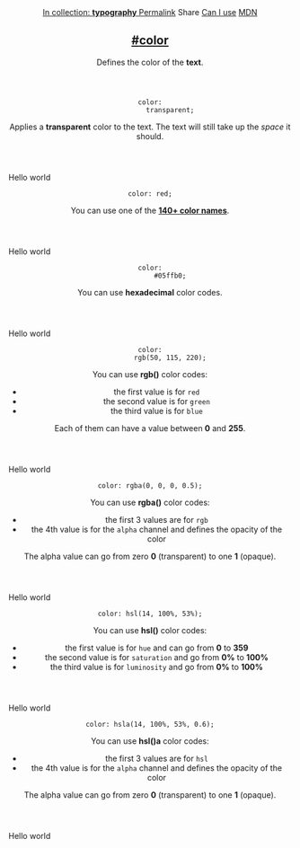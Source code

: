 <section id="color" class="property">
  <header class="property__header">
    <nav class="property__links">
      <a class="property__collection" href="/typography/">
        In collection: <strong>typography</strong>
      </a>
      <a class="property__links-direct" href="/property/color/" data-property-name="color"
        data-tooltip="Single page for this property">Permalink</a>
      <a class="property__share" data-tooltip="Share on Twitter or Facebook" data-property-name="color">Share</a>
      <a target="_blank" href="http://caniuse.com/#feat=css3-colors" data-tooltip="See on Can I use..."
        rel="external">Can I use</a>
      <a target="_blank" href="https://developer.mozilla.org/en/docs/Web/CSS/color"
        data-tooltip="See on Mozilla Developer Network" rel="external">MDN</a>
    </nav>
    <h2 class="property__name">
      <a href="#color"><span>#</span>color</a>
    </h2>
    <div class="property__description">
      <p>Defines the color of the <strong>text</strong>.</p>
    </div>
  </header>
  <section class="example">
    <header class="example__header">
      <p class="example__name">
        <code class="example--value" data-tooltip="Click to copy" data-clipboard-text="color: transparent;">color:
          transparent;</code>
      </p>
      <div class="example__description">
        <p>Applies a <strong>transparent</strong> color to the text. The text will still take up the <em>space</em> it
          should.</p>
      </div>
    </header>
    <aside class="example__preview">
      <div class="example__browser"><i></i><i></i><i></i></div>
      <div class="example__output">
        <div class="example__output-div color " id="color-transparent">Hello world</div>
      </div>
    </aside>
  </section>
  <section class="example">
    <header class="example__header">
      <p class="example__name">
        <code class="example--value" data-tooltip="Click to copy" data-clipboard-text="color: red;">color: red;</code>
      </p>
      <div class="example__description">
        <p>You can use one of the <strong><a href="https://developer.mozilla.org/en-US/docs/Web/CSS/color_value">140+
              color names</a></strong>.</p>
      </div>
    </header>
    <aside class="example__preview">
      <div class="example__browser"><i></i><i></i><i></i></div>
      <div class="example__output">
        <div class="example__output-div color " id="color-red">Hello world</div>
      </div>
    </aside>
  </section>
  <section class="example">
    <header class="example__header">
      <p class="example__name">
        <code class="example--value" data-tooltip="Click to copy" data-clipboard-text="color: #05ffb0;">color:
          #05ffb0;</code>
      </p>
      <div class="example__description">
        <p>You can use <strong>hexadecimal</strong> color codes.</p>
      </div>
    </header>
    <aside class="example__preview">
      <div class="example__browser"><i></i><i></i><i></i></div>
      <div class="example__output">
        <div class="example__output-div color " id="color-05ffb0">Hello world</div>
      </div>
    </aside>
  </section>
  <section class="example">
    <header class="example__header">
      <p class="example__name">
        <code class="example--value" data-tooltip="Click to copy" data-clipboard-text="color: rgb(50, 115, 220);">color:
          rgb(50, 115, 220);</code>
      </p>
      <div class="example__description">
        <p>You can use <strong>rgb()</strong> color codes:</p>
        <ul>
          <li>the first value is for <code>red</code></li>
          <li>the second value is for <code>green</code></li>
          <li>the third value is for <code>blue</code></li>
        </ul>
        <p>Each of them can have a value between <strong>0</strong> and <strong>255</strong>.</p>
      </div>
    </header>
    <aside class="example__preview">
      <div class="example__browser"><i></i><i></i><i></i></div>
      <div class="example__output">
        <div class="example__output-div color " id="color-rgb50-115-220">Hello world</div>
      </div>
    </aside>
  </section>
  <section class="example">
    <header class="example__header">
      <p class="example__name">
        <code class="example--value" data-tooltip="Click to copy"
          data-clipboard-text="color: rgba(0, 0, 0, 0.5);">color: rgba(0, 0, 0, 0.5);</code>
      </p>
      <div class="example__description">
        <p>You can use <strong>rgba()</strong> color codes:</p>
        <ul>
          <li>the first 3 values are for <code>rgb</code></li>
          <li>the 4th value is for the <code>alpha</code> channel and defines the opacity of the color</li>
        </ul>
        <p>The alpha value can go from zero <strong>0</strong> (transparent) to one <strong>1</strong> (opaque).</p>
      </div>
    </header>
    <aside class="example__preview">
      <div class="example__browser"><i></i><i></i><i></i></div>
      <div class="example__output">
        <div class="example__output-div color " id="color-rgba0-0-0-05">Hello world</div>
      </div>
    </aside>
  </section>
  <section class="example">
    <header class="example__header">
      <p class="example__name">
        <code class="example--value" data-tooltip="Click to copy"
          data-clipboard-text="color: hsl(14, 100%, 53%);">color: hsl(14, 100%, 53%);</code>
      </p>
      <div class="example__description">
        <p>You can use <strong>hsl()</strong> color codes:</p>
        <ul>
          <li>the first value is for <code>hue</code> and can go from <strong>0</strong> to <strong>359</strong></li>
          <li>the second value is for <code>saturation</code> and go from <strong>0%</strong> to <strong>100%</strong>
          </li>
          <li>the third value is for <code>luminosity</code> and go from <strong>0%</strong> to <strong>100%</strong>
          </li>
        </ul>
      </div>
    </header>
    <aside class="example__preview">
      <div class="example__browser"><i></i><i></i><i></i></div>
      <div class="example__output">
        <div class="example__output-div color " id="color-hsl14-100-53">Hello world</div>
      </div>
    </aside>
  </section>
  <section class="example">
    <header class="example__header">
      <p class="example__name">
        <code class="example--value" data-tooltip="Click to copy"
          data-clipboard-text="color: hsla(14, 100%, 53%, 0.6);">color: hsla(14, 100%, 53%, 0.6);</code>
      </p>
      <div class="example__description">
        <p>You can use <strong>hsl()a</strong> color codes:</p>
        <ul>
          <li>the first 3 values are for <code>hsl</code></li>
          <li>the 4th value is for the <code>alpha</code> channel and defines the opacity of the color</li>
        </ul>
        <p>The alpha value can go from zero <strong>0</strong> (transparent) to one <strong>1</strong> (opaque).</p>
      </div>
    </header>
    <aside class="example__preview">
      <div class="example__browser"><i></i><i></i><i></i></div>
      <div class="example__output">
        <div class="example__output-div color " id="color-hsla14-100-53-06">Hello world</div>
      </div>
    </aside>
  </section>
</section>